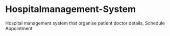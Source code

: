 # Hospitalmanagement-System
Hospital management system that organise patient doctor details, Schedule Appointment
